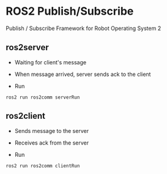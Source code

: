 # ROS2 Publish/Subscribe

Publish / Subscribe Framework for Robot Operating System 2

## ros2server
- Waiting for client's message
- When message arrived, server sends ack to the client

- Run 
```
ros2 run ros2comm serverRun
```

## ros2client
- Sends message to the server
- Receives ack from the server

- Run
```
ros2 run ros2comm clientRun
```
